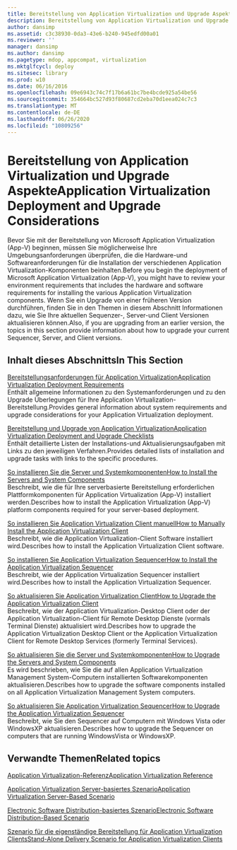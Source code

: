 ```yaml
---
title: Bereitstellung von Application Virtualization und Upgrade Aspekte
description: Bereitstellung von Application Virtualization und Upgrade Aspekte
author: dansimp
ms.assetid: c3c38930-0da3-43e6-b240-945edfd00a01
ms.reviewer: ''
manager: dansimp
ms.author: dansimp
ms.pagetype: mdop, appcompat, virtualization
ms.mktglfcycl: deploy
ms.sitesec: library
ms.prod: w10
ms.date: 06/16/2016
ms.openlocfilehash: 09e6943c74c7f17b6a61bc7be4bcde925a54be56
ms.sourcegitcommit: 354664bc527d93f80687cd2eba70d1eea024c7c3
ms.translationtype: MT
ms.contentlocale: de-DE
ms.lasthandoff: 06/26/2020
ms.locfileid: "10809256"
---
```

# <span data-ttu-id="1fa1b-103">Bereitstellung von Application Virtualization und Upgrade Aspekte</span><span class="sxs-lookup"><span data-stu-id="1fa1b-103">Application Virtualization Deployment and Upgrade Considerations</span></span>


<span data-ttu-id="1fa1b-104">Bevor Sie mit der Bereitstellung von Microsoft Application Virtualization (App-V) beginnen, müssen Sie möglicherweise Ihre Umgebungsanforderungen überprüfen, die die Hardware-und Softwareanforderungen für die Installation der verschiedenen Application Virtualization-Komponenten beinhalten.</span><span class="sxs-lookup"><span data-stu-id="1fa1b-104">Before you begin the deployment of Microsoft Application Virtualization (App-V), you might have to review your environment requirements that includes the hardware and software requirements for installing the various Application Virtualization components.</span></span> <span data-ttu-id="1fa1b-105">Wenn Sie ein Upgrade von einer früheren Version durchführen, finden Sie in den Themen in diesem Abschnitt Informationen dazu, wie Sie Ihre aktuellen Sequenzer-, Server-und Client Versionen aktualisieren können.</span><span class="sxs-lookup"><span data-stu-id="1fa1b-105">Also, if you are upgrading from an earlier version, the topics in this section provide information about how to upgrade your current Sequencer, Server, and Client versions.</span></span>

## <span data-ttu-id="1fa1b-106">Inhalt dieses Abschnitts</span><span class="sxs-lookup"><span data-stu-id="1fa1b-106">In This Section</span></span>


<a href="" id="application-virtualization-deployment-requirements"></a>[<span data-ttu-id="1fa1b-107">Bereitstellungsanforderungen für Application Virtualization</span><span class="sxs-lookup"><span data-stu-id="1fa1b-107">Application Virtualization Deployment Requirements</span></span>](application-virtualization-deployment-requirements.md)  
<span data-ttu-id="1fa1b-108">Enthält allgemeine Informationen zu den Systemanforderungen und zu den Upgrade Überlegungen für Ihre Application Virtualization-Bereitstellung.</span><span class="sxs-lookup"><span data-stu-id="1fa1b-108">Provides general information about system requirements and upgrade considerations for your Application Virtualization deployment.</span></span>

<a href="" id="application-virtualization-deployment-and-upgrade-checklists"></a>[<span data-ttu-id="1fa1b-109">Bereitstellung und Upgrade von Application Virtualization</span><span class="sxs-lookup"><span data-stu-id="1fa1b-109">Application Virtualization Deployment and Upgrade Checklists</span></span>](application-virtualization-deployment-and-upgrade-checklists.md)  
<span data-ttu-id="1fa1b-110">Enthält detaillierte Listen der Installations-und Aktualisierungsaufgaben mit Links zu den jeweiligen Verfahren.</span><span class="sxs-lookup"><span data-stu-id="1fa1b-110">Provides detailed lists of installation and upgrade tasks with links to the specific procedures.</span></span>

<a href="" id="how-to-install-the-servers-and-system-components"></a>[<span data-ttu-id="1fa1b-111">So installieren Sie die Server und Systemkomponenten</span><span class="sxs-lookup"><span data-stu-id="1fa1b-111">How to Install the Servers and System Components</span></span>](how-to-install-the-servers-and-system-components.md)  
<span data-ttu-id="1fa1b-112">Beschreibt, wie die für Ihre serverbasierte Bereitstellung erforderlichen Plattformkomponenten für Application Virtualization (App-V) installiert werden.</span><span class="sxs-lookup"><span data-stu-id="1fa1b-112">Describes how to install the Application Virtualization (App-V) platform components required for your server-based deployment.</span></span>

<a href="" id="how-to-manually-install-the-application-virtualization-client"></a>[<span data-ttu-id="1fa1b-113">So installieren Sie Application Virtualization Client manuell</span><span class="sxs-lookup"><span data-stu-id="1fa1b-113">How to Manually Install the Application Virtualization Client</span></span>](how-to-manually-install-the-application-virtualization-client.md)  
<span data-ttu-id="1fa1b-114">Beschreibt, wie die Application Virtualization-Client Software installiert wird.</span><span class="sxs-lookup"><span data-stu-id="1fa1b-114">Describes how to install the Application Virtualization Client software.</span></span>

<a href="" id="how-to-install-the-application-virtualization-sequencer"></a>[<span data-ttu-id="1fa1b-115">So installieren Sie Application Virtualization Sequencer</span><span class="sxs-lookup"><span data-stu-id="1fa1b-115">How to Install the Application Virtualization Sequencer</span></span>](how-to-install-the-application-virtualization-sequencer.md)  
<span data-ttu-id="1fa1b-116">Beschreibt, wie der Application Virtualization Sequencer installiert wird.</span><span class="sxs-lookup"><span data-stu-id="1fa1b-116">Describes how to install the Application Virtualization Sequencer.</span></span>

<a href="" id="how-to-upgrade-the-application-virtualization-client"></a>[<span data-ttu-id="1fa1b-117">So aktualisieren Sie Application Virtualization Client</span><span class="sxs-lookup"><span data-stu-id="1fa1b-117">How to Upgrade the Application Virtualization Client</span></span>](how-to-upgrade-the-application-virtualization-client.md)  
<span data-ttu-id="1fa1b-118">Beschreibt, wie der Application Virtualization-Desktop Client oder der Application Virtualization-Client für Remote Desktop Dienste (vormals Terminal Dienste) aktualisiert wird.</span><span class="sxs-lookup"><span data-stu-id="1fa1b-118">Describes how to upgrade the Application Virtualization Desktop Client or the Application Virtualization Client for Remote Desktop Services (formerly Terminal Services).</span></span>

<a href="" id="how-to-upgrade-the-servers-and-system-components"></a>[<span data-ttu-id="1fa1b-119">So aktualisieren Sie die Server und Systemkomponenten</span><span class="sxs-lookup"><span data-stu-id="1fa1b-119">How to Upgrade the Servers and System Components</span></span>](how-to-upgrade-the-servers-and-system-components.md)  
<span data-ttu-id="1fa1b-120">Es wird beschrieben, wie Sie die auf allen Application Virtualization Management System-Computern installierten Softwarekomponenten aktualisieren.</span><span class="sxs-lookup"><span data-stu-id="1fa1b-120">Describes how to upgrade the software components installed on all Application Virtualization Management System computers.</span></span>

<a href="" id="how-to-upgrade-the-application-virtualization-sequencer"></a>[<span data-ttu-id="1fa1b-121">So aktualisieren Sie Application Virtualization Sequencer</span><span class="sxs-lookup"><span data-stu-id="1fa1b-121">How to Upgrade the Application Virtualization Sequencer</span></span>](how-to-upgrade-the-application-virtualization-sequencer.md)  
<span data-ttu-id="1fa1b-122">Beschreibt, wie Sie den Sequencer auf Computern mit Windows Vista oder WindowsXP aktualisieren.</span><span class="sxs-lookup"><span data-stu-id="1fa1b-122">Describes how to upgrade the Sequencer on computers that are running WindowsVista or WindowsXP.</span></span>

## <span data-ttu-id="1fa1b-123">Verwandte Themen</span><span class="sxs-lookup"><span data-stu-id="1fa1b-123">Related topics</span></span>


[<span data-ttu-id="1fa1b-124">Application Virtualization-Referenz</span><span class="sxs-lookup"><span data-stu-id="1fa1b-124">Application Virtualization Reference</span></span>](application-virtualization-reference.md)

[<span data-ttu-id="1fa1b-125">Application Virtualization Server-basiertes Szenario</span><span class="sxs-lookup"><span data-stu-id="1fa1b-125">Application Virtualization Server-Based Scenario</span></span>](application-virtualization-server-based-scenario.md)

[<span data-ttu-id="1fa1b-126">Electronic Software Distribution-basiertes Szenario</span><span class="sxs-lookup"><span data-stu-id="1fa1b-126">Electronic Software Distribution-Based Scenario</span></span>](electronic-software-distribution-based-scenario.md)

[<span data-ttu-id="1fa1b-127">Szenario für die eigenständige Bereitstellung für Application Virtualization Clients</span><span class="sxs-lookup"><span data-stu-id="1fa1b-127">Stand-Alone Delivery Scenario for Application Virtualization Clients</span></span>](stand-alone-delivery-scenario-for-application-virtualization-clients.md)

 

 






